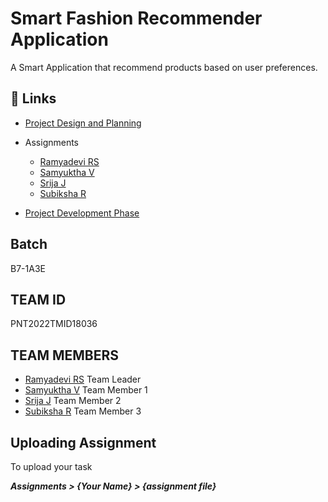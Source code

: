 # Smart Fashion Recommender Application

A Smart Application that recommend products based on user preferences.

## 🔗 Links

- [Project Design and Planning](https://github.com/IBM-EPBL/IBM-Project-5252-1658752657/tree/main/Project%20Design%20%26%20Planning)

- Assignments
   - [Ramyadevi RS](#)
   - [Samyuktha V](#) 
   - [Srija J](#)
   - [Subiksha R](#)

- [Project Development Phase](https://github.com/IBM-EPBL/IBM-Project-5252-1658752657/tree/main/Project%20Development%20Phase)

## Batch

B7-1A3E

## TEAM ID 

PNT2022TMID18036

## TEAM MEMBERS

- [Ramyadevi RS](https://github.com/ramya-RS) Team Leader
- [Samyuktha V](https://github.com/samyukthavenugopal) Team Member 1 
- [Srija J](https://github.com/srija1012) Team Member 2
- [Subiksha R](https://github.com/Subixshaa) Team Member 3 

## Uploading Assignment

To upload your task

<b><i>Assignments > {Your Name} > {assignment file}<i></b>
